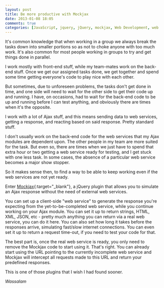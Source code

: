 ```yaml
---
layout: post
title: Be more productive with Mockjax
date: 2013-01-08 18:05
comments: true
categories: [JavaScript, jquery, jQuery, mockjax, Web Development, web service simulation]
---
```

It's common knowledge that when working in a group we always break the tasks down into smaller portions so as not to choke anyone with too much work. It's also common for most people working in groups to try and get things done in parallel.

I work mostly with front-end stuff, while my team-mates work on the back-end stuff. Once we get our assigned tasks done, we get together and spend some time getting everyone's code to play nice with each other.

But sometimes, due to unforeseen problems, the tasks don't get done in time, and one side will need to wait for the other side to get their code up and running. I have, on occasions, had to wait for the back-end code to be up and running before I can test anything, and obviously there are times when it's the opposite.

I work with a lot of Ajax stuff, and this means sending data to web services, getting a response, and reacting based on said response. Pretty standard stuff.

<!--more-->

I don't usually work on the back-end code for the web services that my Ajax modules are dependent upon. The other people in my team are more suited for the task. But even so, there are times when we just have to spend that extra hour or two getting a web service ready for testing, and I get stuck with one less task. In some cases, the absence of a particular web service becomes a major show stopper.

So it makes sense then, to find a way to be able to keep working even if the web services are not yet ready.

Enter [Mockjax](https://github.com/appendto/jquery-mockjax "Mockjax"){:target="_blank"}, a jQuery plugin that allows you to simulate an Ajax response without the need of external web services.

You can set up a client-side "web service" to generate the response you're expecting from the yet-to-be-completed web service, while you continue working on your Ajax module. You can set it up to return strings, HTML, XML, JSON, etc - pretty much anything you can return via a real web service, you can do it here. You can also set how long it takes before the responses arrive, simulating fast/slow internet connections. You can even set it up to return a request time-out, if you need to test your code for that.

The best part is, once the real web service is ready, you only need to remove the Mockjax code to start using it. That's right. You can already start using the URL pointing to the currently incomplete web service and Mockjax will intercept all requests made to this URL and return your predefined responses.

This is one of those plugins that I wish I had found sooner.

*Wassalam*

